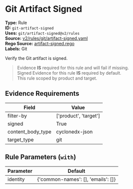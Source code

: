 # Git Artifact Signed  
**Type:** Rule  
**ID:** `git-artifact-signed`  
**Uses:** `git/artifact-signed@v2/rules`  
**Source:** [v2/rules/git/artifact-signed.yaml](https://github.com/scribe-public/sample-policies/v2/rules/git/artifact-signed.yaml)  
**Rego Source:** [artifact-signed.rego](https://github.com/scribe-public/sample-policies/v2/rules/git/artifact-signed.rego)  
**Labels:** Git  

Verify the Git artifact is signed.

> Evidence **IS** required for this rule and will fail if missing.  
> Signed Evidence for this rule **IS** required by default.  
> This rule scoped by product and target.  

## Evidence Requirements  
| Field | Value |
|-------|-------|
| filter-by | ['product', 'target'] |
| signed | True |
| content_body_type | cyclonedx-json |
| target_type | git |

## Rule Parameters (`with`)  
| Parameter | Default |
|-----------|---------|
| identity | {'common-names': [], 'emails': []} |
